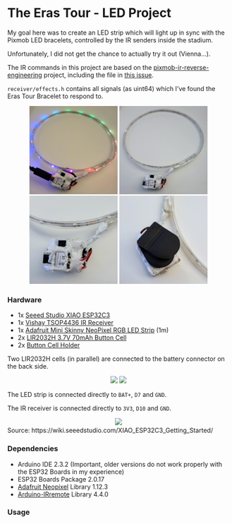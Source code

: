 # The Eras Tour - LED Project

My goal here was to create an LED strip which will light up in sync with the Pixmob LED bracelets, controlled by the IR senders inside the stadium.

Unfortunately, I did not get the chance to actually try it out (Vienna...).

The IR commands in this project are based on the [pixmob-ir-reverse-engineering](https://github.com/danielweidman/pixmob-ir-reverse-engineering) project,
including the file in [this issue](https://github.com/danielweidman/pixmob-ir-reverse-engineering/issues/13).

`receiver/effects.h` contains all signals (as uint64) which I've found the Eras Tour Bracelet to respond to.

<div align="center">
<img src="img/on.jpeg" width="200" height="200" /> <img src="img/off.jpeg" width="200" height="200" />
<img src="img/close-up1.jpeg" width="200" height="200" /> <img src="img/close-up2.jpeg" width="200" height="200" />
</div>

### Hardware
* 1x [Seeed Studio XIAO ESP32C3](https://www.mouser.de/ProductDetail/Seeed-Studio/113991054?qs=3Rah4i%252BhyCHVBerMrpzCkw%3D%3D)
* 1x [Vishay TSOP4436 IR Receiver](https://www.mouser.de/ProductDetail/Vishay-Semiconductors/TSOP4436?qs=9Cg39qEKpi4wCNZSvf6qEw%3D%3D)
* 1x [Adafruit Mini Skinny NeoPixel RGB LED Strip](https://www.mouser.de/ProductDetail/Adafruit/2953?qs=ivJcBTDythWo3KcYUoUS1A%3D%3D) (1m)
* 2x [LIR2032H 3.7V 70mAh Button Cell](https://amzn.eu/d/3eSunD8)
* 2x [Button Cell Holder](https://amzn.eu/d/a9WcBUC)

Two LIR2032H cells (in parallel) are connected to the battery connector on the back side.
<div align="center">
<img src="https://files.seeedstudio.com/wiki/XIAO_WiFi/front-label-3.png" height="250" /> <img src="https://files.seeedstudio.com/wiki/XIAO_WiFi/back-label-6.png" height="250" />
</div>

The LED strip is connected directly to `BAT+`, `D7` and `GND`.

The IR receiver is connected directly to `3V3`, `D10` and `GND`.

<div align="center">
<img src="https://files.seeedstudio.com/wiki/XIAO_WiFi/pin_map-2.png" width="500" />
</div>
Source: https://wiki.seeedstudio.com/XIAO_ESP32C3_Getting_Started/


### Dependencies
* Arduino IDE 2.3.2 (Important, older versions do not work properly with the ESP32 Boards in my experience)
* ESP32 Boards Package 2.0.17
* [Adafruit Neopixel](https://github.com/adafruit/Adafruit_NeoPixel) Library 1.12.3
* [Arduino-IRremote](https://github.com/Arduino-IRremote/Arduino-IRremote) Library 4.4.0

### Usage
